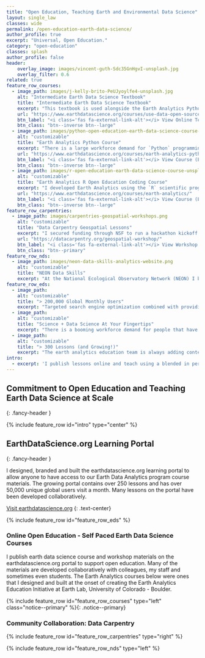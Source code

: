 ```yaml
---
title: "Open Education, Teaching Earth and Environmental Data Science"
layout: single_law
classes: wide
permalink: /open-education-earth-data-science/
author_profile: true
excerpt: "Universal, Open Education."
category: "open-education"
classes: splash
author_profile: false
header:
    overlay_image: images/vincent-guth-Sdc35GnHgvI-unsplash.jpg
    overlay_filter: 0.6
related: true
feature_row_courses:
  - image_path: images/j-kelly-brito-PeUJyoylfe4-unsplash.jpg
    alt: "Intermediate Earth Data Science Textbook"
    title: "Intermediate Earth Data Science Textbook"
    excerpt: "This textbook is used alongside the Earth Analytics Python course. It contains over 100 lessons that teach `Python` lessons on topics including remote sensing imagery, using APIs to get data, working with social media data and using lidar to understand vegetation health."
    url: "https://www.earthdatascience.org/courses/use-data-open-source-python/"
    btn_label: "<i class='fas fa-external-link-alt'></i> View Online Textbook (EarthDataScience.org)"
    btn_class: "btn--inverse btn--large"
  - image_path: images/python-open-education-earth-data-science-course-unsplash.png
    alt: "customizable"
    title: "Earth Analytics Python Course"
    excerpt: "There is a large workforce demand for `Python` programming skills given it is one of the most commonly used programming languages. In the course you will find the readings and assignments associated with the course which covers `Python` lessons on earth and environmental data science topics. The course is the second of 3 in the Earth Analytics Professional Graduate Certificate."
    url: "https://www.earthdatascience.org/courses/earth-analytics-python/"
    btn_label: "<i class='fas fa-external-link-alt'></i> View Course (EarthDataScience.org)"
    btn_class: "btn--inverse btn--large"
  - image_path: images/r-open-education-earth-data-science-course-unsplash.png
    alt: "customizable"
    title: "Earth Analytics R Open Education Coding Course"
    excerpt: "I developed Earth Analytics using the `R` scientific programming language course during my first year at CU-Boulder. It was a test to see what happened when I placed an entire course online. After optimizing the course for search engine visibility (SEO) the course was discovered and people began working through it."
    url: "https://www.earthdatascience.org/courses/earth-analytics/"
    btn_label: "<i class='fas fa-external-link-alt'></i> View Course (EarthDataScience.org)"
    btn_class: "btn--inverse btn--large"
feature_row_carpentries:
  - image_path: images/carpentries-geospatial-workshops.png
    alt: "customizable"
    title: "Data Carpentry Geospatial Lessons"
    excerpt: "I secured funding through NSF to run a hackathon kickoff to develop a new Carpentries (Data Carpentry) open geospatial data in `R` 2-day workshop. These lessons utilized data from the National Ecological Observatory Network (NEON) sites. After several years of development at NEON, the lessons are now in the hands of an active and engaged Carpentry community to be taught by instructors across the globe and have been formally published by the Carpentries. "
    url: "https://datacarpentry.org/geospatial-workshop/"
    btn_label: "<i class='fas fa-external-link-alt'></i> View Workshop (datacarpentry.org)"
    btn_class: "btn--primary"
feature_row_nds:
  - image_path: images/neon-data-skills-analytics-website.png
    alt: "customizable"
    title: "NEON Data Skills"
    excerpt: "At the National Ecological Observatory Network (NEON) I built the NEON Data Skills program. NEON data skills scaled training that helps the community work with and use NEON data using an online, open education learning portal. When I left NEON, the data skills portal had 12-16,000 unique global users a month and was quickly growing. The portal has since been merged with larger neonscience website."
feature_row_eds:
  - image_path:
    alt: "customizable"
    title: "> 200,000 Global Monthly Users"
    excerpt: "Targeted search engine optimization combined with providing tutorials on in-demand skills has lead global website reach."
  - image_path:
    alt: "customizable"
    title: "Science + Data Science At Your Fingertips"
    excerpt: "There is a booming workforce demand for people that have both science and data science knowledge and skills. This intersection is what defines the earthdatascience.org portal."
  - image_path:
    alt: "customizable"
    title: "> 300 Lessons (and Growing!)"
    excerpt: "The earth analytics education team is always adding content to the portal! Check back often."
intro:
  - excerpt: 'I publish lessons online and teach using a blended in person and online approach to open doors for non traditional students who may not otherwise have access to learning earth data science.'
---
```


## Commitment to Open Education and Teaching Earth Data Science at Scale
{: .fancy-header }

{% include feature_row id="intro" type="center" %}


<div markdown="1" class="notice--primary">

## EarthDataScience.org Learning Portal
{: .fancy-header }

I designed, branded and built the earthdatascience.org learning portal to allow
anyone to have access to our Earth Data Analytics program course materials. The
growing portal contains over 250 lessons and has over 50,000 unique global users
visit a month. Many lessons on the portal have been developed collaboratively.

<a href="https://www.earthdatascience.org" target="_blank" class="btn btn--large btn--inverse"><i class="fas fa-external-link-alt"></i> Visit earthdatascience.org</a>
{: .text-center}

{% include feature_row id="feature_row_eds" %}

</div>


### Online Open Education - Self Paced Earth Data Science Courses

I publish earth data science course and workshop materials on the
earthdatascience.org portal to support open education. Many of the materials are
developed collaboratively with colleagues, my staff and sometimes even students.
The Earth Analytics courses below were ones that I designed and built
at the onset of creating the Earth Analytics Education Initiative at Earth Lab,
University of Colorado - Boulder.


{% include feature_row id="feature_row_courses" type="left" class="notice--primary" %}{: .notice--primary}

### Community Collaboration: Data Carpentry

{% include feature_row id="feature_row_carpentries" type="right" %}




{% include feature_row id="feature_row_nds" type="left" %}





<!--
<div markdown="1" class="notice--primary">
### Carpentries geospatial lessons

{% include figure image_path="/images/carpentries-geospatial-workshops.png" caption="caption here" alt="alt here" class="align-left" %}


</div> -->
